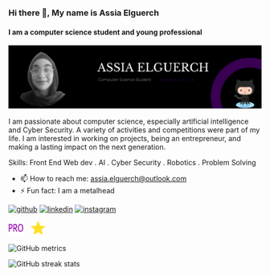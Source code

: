 ### Hi there 👋, My name is Assia Elguerch
#### I am a computer science student and young professional
![I am a computer science student and young professional](https://github.com/Assia-Elguerch/Assia-Elguerch/blob/main/Black%20Minimalist%20Corporate%20Business%20Personal%20Profile%20LinkedIn%20Banner.png)

I am passionate about computer science, especially artificial intelligence and Cyber Security. A variety of activities and competitions were part of my life. I am interested in working on projects, being an entrepreneur, and making a lasting impact on the next generation.

Skills:  Front End Web dev .   AI  . Cyber Security .  Robotics  .  Problem Solving

- 📫 How to reach me: assia.elguerch@outlook.com 
- ⚡ Fun fact: I am a metalhead 


[<img src='https://cdn.jsdelivr.net/npm/simple-icons@3.0.1/icons/github.svg' alt='github' height='20'>](https://github.com/Assia-Elguerch)  [<img src='https://cdn.jsdelivr.net/npm/simple-icons@3.0.1/icons/linkedin.svg' alt='linkedin' height='20'>](https://www.linkedin.com/in/it-assia-elguerch/)  [<img src='https://cdn.jsdelivr.net/npm/simple-icons@3.0.1/icons/instagram.svg' alt='instagram' height='20'>](https://www.instagram.com/assia.elguerch/)  

<a href='https://github.com/pricing'><img src='https://raw.githubusercontent.com/acervenky/animated-github-badges/master/assets/pro.gif' width='30' height='30'></a> <a href='https://stars.github.com/'><img src='https://raw.githubusercontent.com/acervenky/animated-github-badges/master/assets/starbadge.gif' width='30' height='30'></a> 


![GitHub metrics](https://metrics.lecoq.io/Assia-Elguerch)  

![GitHub streak stats](https://streak-stats.demolab.com/?user=Assia-Elguerch)  

